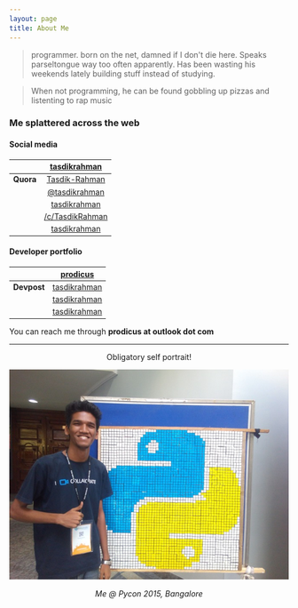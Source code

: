 ```yaml
---
layout: page
title: About Me
---
```


<link rel="stylesheet" href="https://maxcdn.bootstrapcdn.com/font-awesome/4.5.0/css/font-awesome.min.css">

>programmer. born on the net, damned if I don't die here. Speaks parseltongue way too often apparently. Has been wasting his weekends lately building stuff instead of studying. 

>When not programming, he can be found gobbling up pizzas and listenting to rap music

###  Me splattered across the web


#### Social media

| <i class="fa fa-linkedin fa-2x"></i>    | [tasdikrahman](https://www.linkedin.com/in/tasdikrahman)   |
|:-------------------------------------------:|:-------------------------------------------------------------:|
| **Quora**                                   | [Tasdik-Rahman](https://quora.com/profile/Tasdik-Rahman) |
| <i class="fa fa-medium fa-2x"></i>          | [@tasdikrahman](https://medium.com/@tasdikrahman)  |
| <i class="fa fa-soundcloud fa-2x"></i>      | [tasdikrahman](https://soundcloud.com/tasdikrahman)      |
| <i class="fa fa-youtube fa-2x"></i>         | [/c/TasdikRahman](https://www.youtube.com/c/TasdikRahman)  |
| <i class="fa fa-vimeo fa-2x"></i>    | [tasdikrahman](https://vimeo.com/tasdikrahman)       |


####  Developer portfolio

| <i class="fa fa-github fa-2x"></i>          | [prodicus](https://github.com/prodicus)       |
|:-------------------------------------------:|:---------------------:|
| **Devpost**                                 | [tasdikrahman](https://devpost.com/tasdikrahman)   |
| <i class="fa fa-angellist fa-2x"></i>       | [tasdikrahman](https://angel.co/tasdikrahman)    |
| <i class="fa fa-stack-overflow fa-2x"></i>  | [tasdikrahman](http://careers.stackoverflow.com/tasdikrahman) |

You can reach me through **prodicus at outlook dot com**

***


<center><p>Obligatory self portrait!</p></center>


<center><img src="/content/images/pycon2015_res.jpg"></center>


<center><p><em>Me @ Pycon 2015, Bangalore</em><p></center>

